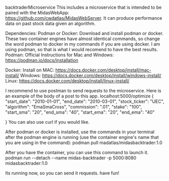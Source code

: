 backtraderMicroservice
This includes a microservice that is intended to be paired with the MidasWebApp: https://github.com/cwdatlas/MidasWebServer. It can produce performance data on past stock data given an algorithm.

Dependencies:
Podman or Docker:
Download and install podman or docker. These two container engines have almost identical commands, so change the word podman to docker in my commands if you are using docker. I am using podman, so that is what I would recomend to have the best results. 
Podman:
Official Instructions for Mac and Windows: https://podman.io/docs/installation

Docker: 
Install on MAC: https://docs.docker.com/desktop/install/mac-install/
Windows: https://docs.docker.com/desktop/install/windows-install/
Linux: https://docs.docker.com/desktop/install/linux-install/

I recommend to use postman to send requests to the microservice. Here is an example of the body of a post to this app.
localhost:5000/optimize
{
    "start_date": "2010-01-01",
    "end_date": "2010-03-01",
    "stock_ticker": "UEC",
    "algorithm": "EmaSmaCross",
    "commission": ".01",
    "stake": "100",
    "start_sma": "20",
    "end_sma": "40",
    "start_ema": "20",
    "end_ema": "40"

}
You can also use curl if you would like. 

After podman or docker is installed, use the commands in your terminal after the podman engine is running (use the container engine's name that you are using in the command):
podman pull madatlas/midasbacktrader:1.0

After you have the container, you can use this command to launch it. 
podman run --detach --name midas-backtrader -p 5000:8080 midasbacktrader:1.0

Its running now, so you can send it requests. have fun!


